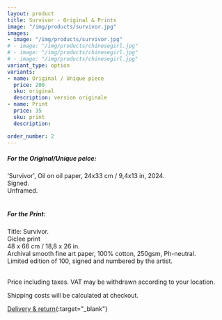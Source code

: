 ```yaml
---
layout: product
title: Survivor - Original & Prints
image: "/img/products/survivor.jpg"
images:
- image: "/img/products/survivor.jpg"
# - image: "/img/products/chinesegirl.jpg"
# - image: "/img/products/chinesegirl.jpg"
# - image: "/img/products/chinesegirl.jpg"
variant_type: option
variants:
- name: Original / Unique piece
  price: 200
  sku: original
  description: version originale
- name: Print
  price: 35
  sku: print
  description: 

order_number: 2
---
```



<div>
<h5> For the Original/Unique peice: </h5>
<span> ‘Survivor', Oil on oil paper, 24x33 cm / 9,4x13 in, 2024. </span><br>
<span>Signed. </span><br>
<span>Unframed. </span>
<br><br>

<h5> For the Print: </h5>
<span> Title: Survivor.</span><br>
<span>Giclee print</span>
<br>
<span>48 x 66 cm / 18,8 x 26 in.</span>
<br>
<span>Archival smooth fine art paper, 100% cotton, 250gsm, Ph-neutral.</span>
<br>
<span>Limited edition of 100, signed and numbered by the artist.</span>
<br>  <br>
</div>


Price including taxes. VAT may be withdrawn according to your location.

Shipping costs will be calculated at checkout.
                        
[Delivery & return](/deliverynreturn){:target="_blank"}


